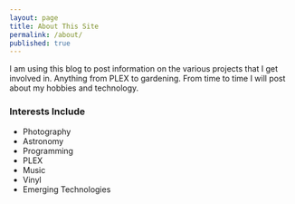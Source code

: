 ```yaml
---
layout: page
title: About This Site
permalink: /about/
published: true
---
```



I am using this blog to post information on the various projects that I get involved in.  Anything from PLEX to gardening.  From time to time I will post about my hobbies and technology.    


### Interests Include

- Photography
- Astronomy
- Programming
- PLEX
- Music
- Vinyl
- Emerging Technologies

